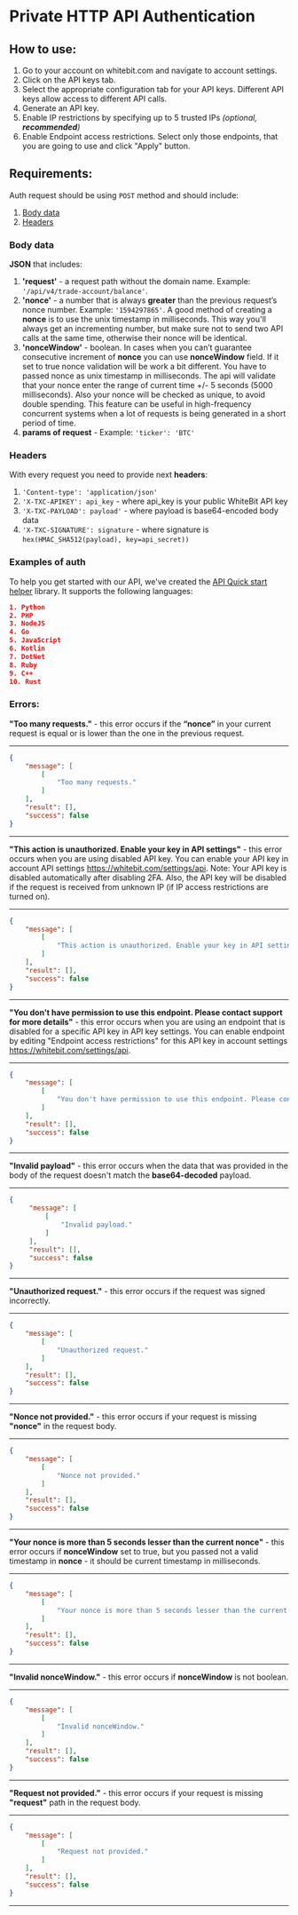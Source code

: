 # Private HTTP API Authentication

## How to use:

1. Go to your account on whitebit.com and navigate to account settings.
2. Click on the API keys tab.
3. Select the appropriate configuration tab for your API keys. Different API keys allow access to different API calls.
4. Generate an API key.
5. Enable IP restrictions by specifying up to 5 trusted IPs *(optional, **recommended**)*
6. Enable Endpoint access restrictions. Select only those endpoints, that you are going to use and click "Apply" button.

## Requirements:

Auth request should be using `POST` method and should include:
1. [Body data](#body-data)
2. [Headers](#headers)

### Body data

**JSON** that includes:
1. **'request'** - a request path without the domain name. Example: `'/api/v4/trade-account/balance'`.
2. **'nonce'** - a number that is always **greater** than the previous request’s nonce number. Example: `'1594297865'`. A good method of creating a **nonce** is to use the unix timestamp in milliseconds. This way you'll always get an incrementing number, but make sure not to send two API calls at the same time, otherwise their nonce will be identical.
3. **'nonceWindow'** - boolean. In cases when you can’t guarantee consecutive increment of **nonce** you can use **nonceWindow** field. If it set to true nonce validation will be work a bit different. You have to passed nonce as unix timestamp in milliseconds. The api will validate that your nonce enter the range of current time +/- 5 seconds (5000 milliseconds). Also your nonce will be checked as unique, to avoid double spending. This feature can be useful in high-frequency concurrent systems when a lot of requests is being generated in a short period of time.
4. **params of request** - Example: `'ticker': 'BTC'`
### Headers

With every request you need to provide next **headers**:
1. `'Content-type': 'application/json'`
2. `'X-TXC-APIKEY': api_key` - where api_key is your public WhiteBit API key
3. `'X-TXC-PAYLOAD': payload'` - where payload is base64-encoded body data
4. `'X-TXC-SIGNATURE': signature` - where signature is `hex(HMAC_SHA512(payload), key=api_secret))`


### Examples of auth

To help you get started with our API, we've created the [API Quick start helper](https://github.com/whitebit-exchange/api-quickstart) library. It supports the following languages:
```json
1. Python
2. PHP
3. NodeJS
4. Go
5. JavaScript
6. Kotlin
7. DotNet
8. Ruby
9. C++
10. Rust
```

### Errors:

**"Too many requests."** - this error occurs if the **“nonce”** in your current request is equal or is lower than the one in the previous request.

___
```json
{
    "message": [
        [
            "Too many requests."
        ]
    ],
    "result": [],
    "success": false
}
```
___

**"This action is unauthorized. Enable your key in API settings"** - this error occurs when you are using disabled API key. You can enable your API key in account API settings https://whitebit.com/settings/api. Note: Your API key is disabled automatically after disabling 2FA. Also, the API key will be disabled if the request is received from unknown IP (if IP access restrictions are turned on).

___
```json
{
    "message": [
        [
            "This action is unauthorized. Enable your key in API settings"
        ]
    ],
    "result": [],
    "success": false
}
```
___

**"You don't have permission to use this endpoint. Please contact support for more details"** - this error occurs when you are using an endpoint that is disabled for a specific API key in API key settings. You can enable endpoint by editing "Endpoint access restrictions" for this API key in account settings https://whitebit.com/settings/api.

___
```json
{
    "message": [
        [
            "You don't have permission to use this endpoint. Please contact support for more details"
        ]
    ],
    "result": [],
    "success": false
}
```
___

**"Invalid payload"** - this error occurs when the data that was provided in the body of the request doesn't match the **base64-decoded** payload.
___
```json
{
     "message": [
         [
             "Invalid payload."
         ]
     ],
     "result": [],
     "success": false
}
```
___
**"Unauthorized request."** - this error occurs if the request was signed incorrectly.
___
```json
{
    "message": [
        [
            "Unauthorized request."
        ]
    ],
    "result": [],
    "success": false
}
```
___
**"Nonce not provided."** - this error occurs if your request is missing **"nonce"** in the request body.
___
```json
{
    "message": [
        [
            "Nonce not provided."
        ]
    ],
    "result": [],
    "success": false
}
```
---
**"Your nonce is more than 5 seconds lesser than the current nonce"** - this error occurs if **nonceWindow** set to true, but you passed not a valid timestamp in **nonce** - it should be current timestamp in milliseconds.
___
```json
{
    "message": [
        [
            "Your nonce is more than 5 seconds lesser than the current nonce"
        ]
    ],
    "result": [],
    "success": false
}
```
---
**"Invalid nonceWindow."** - this error occurs if **nonceWindow** is not boolean.
___
```json
{
    "message": [
        [
            "Invalid nonceWindow."
        ]
    ],
    "result": [],
    "success": false
}
```
___
**"Request not provided."** - this error occurs if your request is missing **"request"** path in the request body.
___
```json
{
    "message": [
        [
            "Request not provided."
        ]
    ],
    "result": [],
    "success": false
}
```
___
